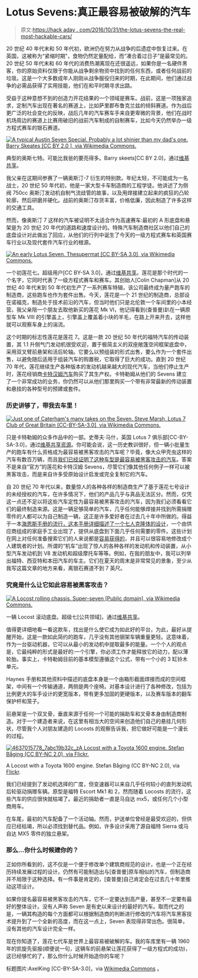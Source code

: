 # Lotus Sevens:真正最容易被破解的汽车

> 原文:[https://hack aday . com/2016/10/31/the-lotus-sevens-the-real-most-hackable-cars/](https://hackaday.com/2016/10/31/the-lotus-sevens-the-real-most-hackable-cars/)

20 世纪 40 年代末和 50 年代初，欧洲仍在努力从战争的后遗症中恢复过来。在英国，这被称为“紧缩时期”，食物仍然定量配给，而“凑合着过日子”是最常见的。20 世纪 50 年代末和 60 年代的消费热潮离现在还很遥远，如果你是一名硬件黑客，你的原始资料仅限于你能从战争剩余物资中找到的任何东西，或者任何战前的垃圾。这是一个大多数成年人刚刚从战争服役归来的时期，在此期间，他们通过战争的必需品获得了实用技能，他们在和平时期寻求出路。

受益于这种意想不到的创造力开花结果的一个领域是赛车。战前，这是一项独家追求，定制汽车出现在著名的赛道上，比如萨里郡布鲁克兰兹的倾斜赛道。作为战后更广泛的社会变化的反映，战后几年的汽车赛车手来自更卑微的背景，他们在战时机场周边的赛道上比赛用破旧的战前汽车制成的自制赛车，比如今天仍然举办一级方程式赛车的银石赛道。

[![A typical Austin Seven Special. Probably a lot shinier than my dad's one. Barry Skeates [CC BY 2.0 ], via Wikimedia Commons.](../Images/fc4288cf35f730cb9d9ce2c4c1a739cd.png)](https://hackaday.com/wp-content/uploads/2016/10/640px-steam_extravaganza_2012_7734489732.jpg) 

典型的奥斯七特。可能比我爸的要亮得多。Barry skeets[CC BY 2.0]，通过[维基共享](https://commons.wikimedia.org/wiki/File:Steam_Extravaganza_2012_(7734489732).jpg)。

我父亲在这期间参赛了一辆奥斯汀-7 衍生的特别款。年纪太轻，不可能成为一名战士，20 世纪 50 年代初，他是一家大型卡车制造商的工程学徒。他讲述了为侧阀 750cc 奥斯汀发动机自制气流歧管的故事，以及用焊接建立起来的疯狂的凸轮轮廓，然后研磨并硬化。战前的奥斯汀存货丰富，价格低廉，因此制造了许多这样的交通工具。

然而，像奥斯汀 7 这样的汽车被证明不太适合作为高速赛车:最初的 A 形底盘和悬架是为 20 世纪 20 年代的道路和速度设计的。特殊汽车制造商社区以他们自己的底盘设计对此做出了回应，从他们的行列中诞生了今天的一级方程式赛车和英国赛车行业以及现代套件汽车行业的根源。

[![An early Lotus Seven. Thesupermat [CC BY-SA 3.0], via Wikimedia Commons.](../Images/daed2c4c9632e99ab85bef372f466b5e.png)](https://hackaday.com/wp-content/uploads/2016/10/paris_-_retromobile_2013_-_lotus_seven_-_001.jpg) 

一个初莲花七。超级用户[CC BY-SA 3.0]，通过[维基共享](https://commons.wikimedia.org/wiki/File:Paris_-_Retromobile_2013_-_Lotus_Seven_-_001.jpg)。莲花是那个时代的一个名字，它同时代表了一级方程式赛车和赛车。其创始人[Colin Chapman]从 20 世纪 40 年代末到 50 年代初生产了一系列赛车特辑，该公司最终成为量产跑车的制造商，这些跑车也作为套件出售。今天，莲花是一个 21 世纪的制造商，总部设在诺福克，制造处于技术前沿的汽车，但当时他们只是北伦敦一个车间里的小本经营。我父亲陪一个朋友去取他新买的莲花 Mk VI，他记得看到(查普曼)趴在一辆原型车 Mk VIII 的引擎盖上，引擎盖上覆盖着小块的羊毛，在路上开来开去，这样他就可以观察车身上的湍流。

这个时期的标志性莲花是莲花 7。这是一款 20 世纪 50 年代的福特汽车的传动装置，其 1.1 升侧气门发动机很受欢迎，置于极简主义的双座敞篷空间框架底盘中，采用双叉臂前悬架和活后轮轴。它要么以预组装的形式出售，要么作为一个套件出售，以避免随后适用于组装汽车的购置税，它取得了巨大的成功。直到 20 世纪 70 年代，莲花继续生产各种版本的发动机越来越大的现代汽车，当他们停止生产时，莲花经销商[卡特汉姆汽车](http://www.caterhamcars.com/)购买了其生产权。卡特勒姆从他们的 Sevens 建立了一个非常成功的业务，你仍然可以从他们那里购买一个带有非常最新的传动装置和悬挂的各种型号的预建或套件。

### 历史讲够了，带我去车里！

[![Just one of Caterham's many takes on the Seven. Steve Marsh, Lotus 7 Club of Great Britain [CC-BY-SA-3.0], via Wikimedia Commons.](../Images/d20f92956cb6d31e46e004d748db05d1.png)](https://hackaday.com/wp-content/uploads/2016/10/640px-caterham_7_roadsport_sv.jpg) 

只是卡特勒姆的众多作品中的一部。史蒂夫·马什，英国 Lotus 7 俱乐部[CC-BY-SA-3.0]，通过[维基共享资源](https://commons.wikimedia.org/wiki/File:Caterham_7_Roadsport_SV.jpg)。你可能会说，这一历史教训很好，但一辆小批量生产的跑车有什么资格成为最容易被黑客攻击的汽车呢？毕竟，像大众甲壳虫这样的汽车有数百万辆，而且[我们已经证明了这种车型是最容易被黑客攻击的汽车](http://hackaday.com/2016/05/03/volkswagen-beetle-the-most-hackable-car/)。答案不是来自“官方”的莲花和卡特汉姆 Sevens，尽管它们像其他任何例子一样可以被黑客攻击，而是来自许多受原始设计启发或完全复制它的汽车。

自 20 世纪 70 年代以来，数量惊人的各种各样的制造商生产了基于莲花七号设计的未经授权的汽车，在许多情况下，他们的产品几乎与真品无法区分。然而，仅凭这一点还不足以将这些汽车定性为最容易被黑客攻击的汽车，因为我们必须看看它们的最终制造来源。这是一辆足够简单的汽车，几乎任何能够焊接并找到所需捐赠零件的人都可以为自己制造一辆，这正是许多爱好者在过去几十年中所做的。得益于一本[海恩斯手册的流行，这本手册详细描述了一个七人克隆体的设计](https://books.google.co.uk/books/about/Build_Your_Own_Sports_Car.html?id=ymosAAAACAAJ&redir_esc=y&hl=en)，一个由供应商组成的家庭手工业出现了，提供从底盘到下面几乎任何需要的零件。这些计划在网上对任何准备搜索它们的人来说都是[容易获得的](http://www.google.co.uk/search?q=locost+plans)，并且可以很容易地修改成个人建筑者的计划。所谓的“机车”出现了惊人的各种各样的发动机和传动装置，从小型汽车发动机到 V8 发动机和超级摩托车等等。例如，在我的朋友中，我可以列举出福特、西亚特和本田汽车的车主。它们在夏天的周末是非常常见的景象，至少从我写这篇文章的地方来看，离银石赛道不到 7 英尺。

### 究竟是什么让它如此容易被黑客攻击？

[![A Locost rolling chassis. Super-seven [Public domain], via Wikimedia Commons.](../Images/ba98be7d300bd38f7cf3e58c25493eda.png)](https://hackaday.com/wp-content/uploads/2016/10/640px-bja_n.jpg) 

一辆 Locost 滚动底盘。超级七[公共领域]，通过[维基共享](https://commons.wikimedia.org/wiki/File:Bja_n.JPG)。

值得更详细地看一看这款车，找出是什么使它成为如此好的平台，为此，最好从提醒开始，这是一款如此简约的跑车，几乎没有其他钢架车辆重量更轻。这意味着，作为一台驱动机器，它可以从最小的发动机中提取最多的能量。一个个人的观点是，它最纯粹的形式是最好的:一个引擎，你必须工作才能释放它的动力，配以薄轮胎。事实上，卡特勒姆目前的基本模型遵循这个公式，带有一个小的 3 缸铃木单元。

Haynes 手册和其他资料中描述的底盘本身是一个由箱形截面焊接而成的空间框架，中间有一个传输通道，两侧是两个座椅。对基本设计进行了各种修改，包括为比例更大的车手设计的更宽版本，带有更多加固的更硬版本，以及赛车版本的翻车保护杆和笼子。

前悬架是一个双叉骨，垂直来源于任何一个可能的捐助车和叉骨本身由制造商制造。对于一个建造者来说，在这里有相当大的空间来创造他们自己的悬挂几何形状，尽管我个人对朋友建造的 Locosts 的观察告诉我，把它做好可能是一个漫长的过程。

[![4637015778_7abc19b32c_zA Locost with a Toyota 1600 engine. Stefan Båging (CC BY-NC 2.0), via Flickr.](../Images/1020551ba6c8c1feaa2c438e2eeff66f.png)](https://hackaday.com/wp-content/uploads/2016/10/4637015778_7abc19b32c_z.jpg)

A Locost with a Toyota 1600 engine. Stefan Båging (CC BY-NC 2.0), via [Flickr](https://www.flickr.com/photos/baging/4637015778/).

我们已经提到了发动机选择的广度，但变速器可以来自几乎任何较小的直列发动机后轮驱动捐赠车辆。原型是福特 Escort Mk1 和 2，然而随着 Locosts 的流行，这些汽车的供应很快就枯竭了。最近的捐助者一直是马自达 mx5，或任何几个小型商用车。

在车尾，最初的汽车配备了一个活动轴。然而，护送单位曾经是最受欢迎的，但供应已经枯竭，所以必须找到替代品。例如，许多设计采用了源自福特 Sierra 或马自达 MX5 零件的独立悬架。

### 那么…你什么时候建你的？

正如你所看到的，这不仅是一个便于修改单个建筑商规范的设计，也是一个正在经历持续发展过程的设计。仍然有可能制造出与[查普曼]原车相似的汽车，但制造商并不局限于这种选择。有一件事是肯定的，[查普曼]自己肯定会在过去几十年里推动这项设计。

如果你提名最容易被黑客攻击的汽车，它不一定要达到高产量，甚至不一定要有最好的整体设计。没有人声称 Seven 是有史以来设计的最好的汽车。取而代之的是，一辆其构造的每个方面都可以根据制造商的判断进行修改的汽车将汽车黑客技术提升到了一个全新的高度，而在这一点上，Seven 表现得非常出色。很简单，没有其他的汽车设计完全一样。

现在你知道了，莲花七代车是世界上最容易被破解的车。我的车库里有一辆 1960 年的凯旋先驱报(顺便说一句，这辆车的前悬架让莲花获得了一级方程式的成功)，这已经够忙的了，那么你什么时候开始造你的车呢？

标题图片:AxelKing [CC-BY-SA-3.0]，via [Wikimedia Commons](https://commons.wikimedia.org/wiki/File:Lot012.jpg) 。